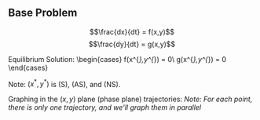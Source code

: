 ## Base Problem
$$\frac{dx}{dt} = f(x,y)$$
$$\frac{dy}{dt} = g(x,y)$$

Equilibrium Solution:
\begin{cases}
f(x^{*},y^{*}) = 0\\
g(x^{*},y^{*}) = 0
\end{cases}

Note:
$(x^{*},y^{*})$ is (S), (AS), and (NS).

Graphing in the $(x,y)$ plane (phase plane) trajectories:
*Note: For each point, there is only one trajectory, and we'll graph them in parallel*